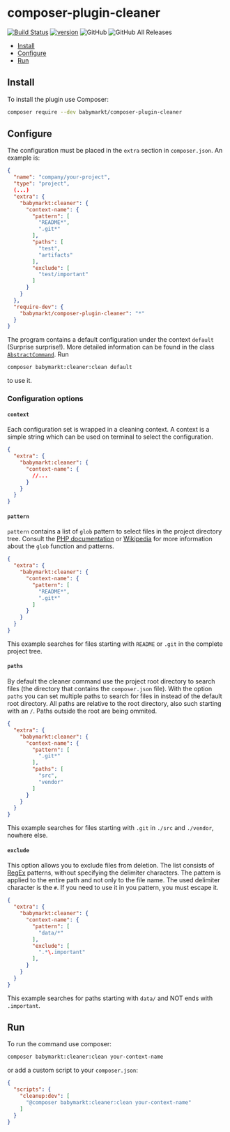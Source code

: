 # composer-plugin-cleaner
[![Build Status](https://travis-ci.org/Baby-Markt/composer-plugin-cleaner.svg?branch=master)](https://travis-ci.org/Baby-Markt/composer-plugin-cleaner) [![version](https://img.shields.io/packagist/v/babymarkt/composer-cleaner-plugin.svg?style=flat)](https://packagist.org/packages/babymarkt/composer-cleaner-plugin) ![GitHub](https://img.shields.io/github/license/baby-markt/composer-cleaner-plugin) ![GitHub All Releases](https://img.shields.io/github/downloads/baby-markt/composer-cleaner-plugin/total)

* [Install](#install)
* [Configure](#configure)
* [Run](#run)

## Install
To install the plugin use Composer:
```bash
composer require --dev babymarkt/composer-plugin-cleaner
```

## Configure
The configuration must be placed in the `extra` section in `composer.json`. An example is:
```json
{
  "name": "company/your-project",
  "type": "project",
  (...)
  "extra": {
    "babymarkt:cleaner": {
      "context-name": {
        "pattern": [
          "README*",
          ".git*"
        ],
        "paths": [
          "test",
          "artifacts"
        ],
        "exclude": [
          "test/important"
        ]
      }
    }
  },
  "require-dev": {
    "babymarkt/composer-plugin-cleaner": "*"
  }
}
```
The program contains a default configuration under the context `default` (Surprise surprise!). 
More detailed information can be found in the class 
[`AbstractCommand`](./src/Cleaner/AbstractCommand.php). Run 
```bash
composer babymarkt:cleaner:clean default
```
to use it.

### Configuration options

#### `context`
Each configuration set is wrapped in a cleaning context. A context is a simple string
which can be used on terminal to select the configuration.
```json
{
  "extra": {
    "babymarkt:cleaner": {
      "context-name": {
        //...
      }
    }
  }
}
```
#### `pattern`
`pattern` contains a list of `glob` pattern to select files in the project 
directory tree. Consult the [PHP documentation](https://www.php.net/manual/de/function.glob.php) 
or [Wikipedia](https://en.wikipedia.org/wiki/Glob_(programming)) for more information about the `glob` function and patterns.  
```json
{
  "extra": {
    "babymarkt:cleaner": {
      "context-name": {
        "pattern": [
          "README*",
          ".git*"
        ]
      }
    }
  }
}
```
This example searches for files starting with `README` or `.git` in the complete 
project tree. 

#### `paths`
By default the cleaner command use the project root directory to search files 
(the directory that contains the `composer.json` file). With the option `paths`
you can set multiple paths to search for files in instead of the default root 
directory. All paths are relative to the root directory, also such starting 
with an `/`. Paths outside the root are being ommited.
```json
{
  "extra": {
    "babymarkt:cleaner": {
      "context-name": {
        "pattern": [
          ".git*"
        ],
        "paths": [
          "src",
          "vendor"
        ]
      }
    }
  }
}
```
This example searches for files starting with `.git` in `./src` and `./vendor`, nowhere else.

#### `exclude`
This option allows you to exclude files from deletion. The list consists of 
[RegEx](https://www.php.net/manual/de/reference.pcre.pattern.syntax.php) patterns, without specifying the delimiter characters. The pattern is 
applied to the entire path and not only to the file name. The used delimiter 
character is the `#`. If you need to use it in you pattern, you must escape it.
```json
{
  "extra": {
    "babymarkt:cleaner": {
      "context-name": {
        "pattern": [
          "data/*"
        ],
        "exclude": [
          ".*\.important"
        ],
      }
    }
  }
}
```
This example searches for paths starting with `data/` and NOT ends with 
`.important`. 

## Run
To run the command use composer:
```bash    
composer babymarkt:cleaner:clean your-context-name
```
or add a custom script to your `composer.json`:
```json
{
  "scripts": {
    "cleanup:dev": [
      "@composer babymarkt:cleaner:clean your-context-name"
    ]
  }
}
```